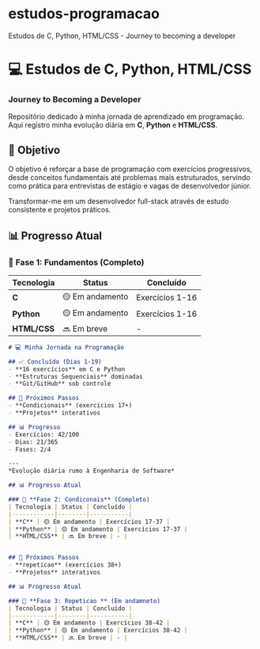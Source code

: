 # estudos-programacao
Estudos de C, Python, HTML/CSS  - Journey to becoming a developer

# 💻 Estudos de C, Python, HTML/CSS 
### Journey to Becoming a Developer

Repositório dedicado à minha jornada de aprendizado em programação. Aqui registro minha evolução diária em **C**, **Python** e **HTML/CSS**.

## 🎯 Objetivo
O objetivo é reforçar a base de programação com exercícios progressivos, desde conceitos fundamentais até problemas mais estruturados, servindo como prática para entrevistas de estágio e vagas de desenvolvedor júnior.

Transformar-me em um desenvolvedor full-stack através de estudo consistente e projetos práticos.

## 📊 Progresso Atual

### 🌱 **Fase 1: Fundamentos** (Completo)
| Tecnologia | Status | Concluído |
|------------|--------|-----------|
| **C** | 🟡 Em andamento | Exercícios 1-16 |
| **Python** | 🟡 Em andamento | Exercícios 1-16 |
| **HTML/CSS** | 🔜 Em breve | - |

```markdown
# 💻 Minha Jornada na Programação

## ✅ Concluído (Dias 1-19)
- **16 exercícios** em C e Python
- **Estruturas Sequenciais** dominadas
- **Git/GitHub** sob controle

## 🚀 Próximos Passos
- **Condicionais** (exercícios 17+)
- **Projetos** interativos

## 📊 Progresso
- Exercícios: 42/100
- Dias: 21/365
- Fases: 2/4

---
*Evolução diária rumo à Engenharia de Software*

## 📊 Progresso Atual

### 🌱 **Fase 2: Condiconais** (Completo)
| Tecnologia | Status | Concluído |
|------------|--------|-----------|
| **C** | 🟡 Em andamento | Exercícios 17-37 |
| **Python** | 🟡 Em andamento | Exercícios 17-37 |
| **HTML/CSS** | 🔜 Em breve | - |


## 🚀 Próximos Passos
- **repeticao** (exercícios 38+)
- **Projetos** interativos

## 📊 Progresso Atual

### 🌱 **Fase 3: Repeticao ** (Em andamneto)
| Tecnologia | Status | Concluído |
|------------|--------|-----------|
| **C** | 🟡 Em andamento | Exercícios 38-42 |
| **Python** | 🟡 Em andamento | Exercícios 38-42 |
| **HTML/CSS** | 🔜 Em breve | - |